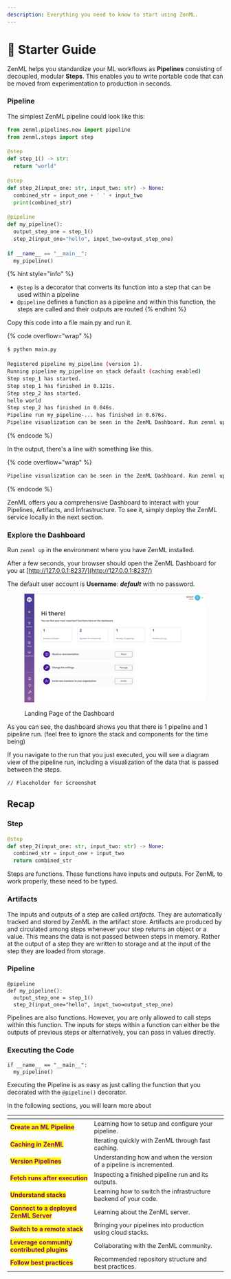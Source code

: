 ```yaml
---
description: Everything you need to know to start using ZenML.
---
```


# 🐣 Starter Guide

ZenML helps you standardize your ML workflows as **Pipelines** consisting of decoupled, modular **Steps**. This enables you to write portable code that can be moved from experimentation to production in seconds.

### Pipeline

The simplest ZenML pipeline could look like this:

```python
from zenml.pipelines.new import pipeline
from zenml.steps import step

@step
def step_1() -> str:
  return "world"

@step
def step_2(input_one: str, input_two: str) -> None:
  combined_str = input_one + ' ' + input_two
  print(combined_str)

@pipeline
def my_pipeline():
  output_step_one = step_1()
  step_2(input_one="hello", input_two=output_step_one)

if __name__ == "__main__":
  my_pipeline()
```

{% hint style="info" %}
* `@step` is a decorator that converts its function into a step that can be used within a pipeline
* `@pipeline` defines a function as a pipeline and within this function, the steps are called and their outputs are routed
{% endhint %}

Copy this code into a file main.py and run it.

{% code overflow="wrap" %}
```bash
$ python main.py

Registered pipeline my_pipeline (version 1).
Running pipeline my_pipeline on stack default (caching enabled)
Step step_1 has started.
Step step_1 has finished in 0.121s.
Step step_2 has started.
hello world
Step step_2 has finished in 0.046s.
Pipeline run my_pipeline-... has finished in 0.676s.
Pipeline visualization can be seen in the ZenML Dashboard. Run zenml up to see your pipeline!
```
{% endcode %}

In the output, there's a line with something like this.

{% code overflow="wrap" %}
```bash
Pipeline visualization can be seen in the ZenML Dashboard. Run zenml up to see your pipeline!
```
{% endcode %}

ZenML offers you a comprehensive Dashboard to interact with your Pipelines, Artifacts, and Infrastructure. To see it, simply deploy the ZenML service locally in the next section.

### Explore the Dashboard

Run `zenml up` in the environment where you have ZenML installed.

After a few seconds, your browser should open the ZenML Dashboard for you at [http://127.0.0.1:8237/](http://127.0.0.1:8237/)

The default user account is **Username**: _**default**_ with no password.

<figure><img src="../../.gitbook/assets/Dashboard.png" alt=""><figcaption><p>Landing Page of the Dashboard</p></figcaption></figure>

As you can see, the dashboard shows you that there is 1 pipeline and 1 pipeline run. (feel free to ignore the stack and components for the time being)

If you navigate to the run that you just executed, you will see a diagram view of the pipeline run, including a visualization of the data that is passed between the steps.

```
// Placeholder for Screenshot
```

## Recap

### Step

```python
@step
def step_2(input_one: str, input_two: str) -> None:
  combined_str = input_one + input_two
  return combined_str
```

Steps are functions. These functions have inputs and outputs. For ZenML to work properly, these need to be typed.

### Artifacts

The inputs and outputs of a step are called _artifacts._ They are automatically tracked and stored by ZenML in the artifact store. Artifacts are produced by and circulated among steps whenever your step returns an object or a value. This means the data is not passed between steps in memory. Rather at the output of a step they are written to storage and at the input of the step they are loaded from storage.

### Pipeline

```
@pipeline
def my_pipeline():
  output_step_one = step_1()
  step_2(input_one="hello", input_two=output_step_one)
```

Pipelines are also functions. However, you are only allowed to call steps within this function. The inputs for steps within a function can either be the outputs of previous steps or alternatively, you can pass in values directly.

### Executing the Code

```
if __name__ == "__main__":
  my_pipeline()
```

Executing the Pipeline is as easy as just calling the function that you decorated with the `@pipeline()` decorator.



In the following sections, you will learn more about&#x20;

<table data-view="cards"><thead><tr><th></th><th></th><th></th></tr></thead><tbody><tr><td><mark style="color:purple;"><strong>Create an ML Pipeline</strong></mark></td><td>Learning how to setup and configure your pipeline.</td><td></td></tr><tr><td><mark style="color:purple;"><strong>Caching in ZenML</strong></mark></td><td>Iterating quickly with ZenML through fast caching.</td><td></td></tr><tr><td><mark style="color:purple;"><strong>Version Pipelines</strong></mark></td><td>Understanding how and when the version of a pipeline is incremented.</td><td></td></tr><tr><td><mark style="color:purple;"><strong>Fetch runs after execution</strong></mark></td><td>Inspecting a finished pipeline run and its outputs.</td><td></td></tr><tr><td><mark style="color:purple;"><strong>Understand stacks</strong></mark></td><td>Learning how to switch the infrastructure backend of your code.</td><td></td></tr><tr><td><mark style="color:purple;"><strong>Connect to a deployed ZenML Server</strong></mark></td><td>Learning about the ZenML server.</td><td></td></tr><tr><td><mark style="color:purple;"><strong>Switch  to a remote stack</strong></mark></td><td>Bringing your pipelines into production using cloud stacks.</td><td></td></tr><tr><td><mark style="color:purple;"><strong>Leverage community contributed plugins</strong></mark></td><td>Collaborating with the ZenML community.</td><td></td></tr><tr><td><mark style="color:purple;"><strong>Follow best practices</strong></mark></td><td>Recommended repository structure and best practices.</td><td></td></tr></tbody></table>
